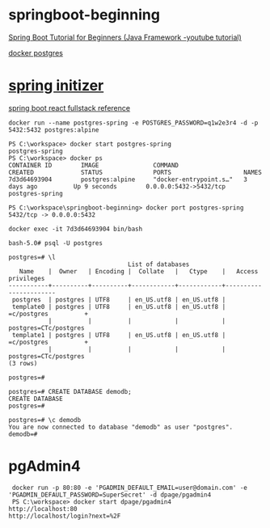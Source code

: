 # springboot-beginning
[Spring Boot Tutorial for Beginners (Java Framework -youtube tutorial)](https://www.youtube.com/watch?v=vtPkZShrvXQ&amp;t=188s)

[docker postgres](https://hub.docker.com/_/postgres)
# [spring initizer](https://start.spring.io/)

[spring boot react fullstack reference](https://github.com/amigoscode/spring-boot-essentials)

```
docker run --name postgres-spring -e POSTGRES_PASSWORD=q1w2e3r4 -d -p 5432:5432 postgres:alpine

PS C:\workspace> docker start postgres-spring
postgres-spring
PS C:\workspace> docker ps
CONTAINER ID        IMAGE               COMMAND                  CREATED             STATUS              PORTS                    NAMES
7d3d64693904        postgres:alpine     "docker-entrypoint.s…"   3 days ago          Up 9 seconds        0.0.0.0:5432->5432/tcp   postgres-spring

PS C:\workspace\springboot-beginning> docker port postgres-spring
5432/tcp -> 0.0.0.0:5432

docker exec -it 7d3d64693904 bin/bash

bash-5.0# psql -U postgres

postgres=# \l
                                 List of databases
   Name    |  Owner   | Encoding |  Collate   |   Ctype    |   Access privileges
-----------+----------+----------+------------+------------+-----------------------
 postgres  | postgres | UTF8     | en_US.utf8 | en_US.utf8 |
 template0 | postgres | UTF8     | en_US.utf8 | en_US.utf8 | =c/postgres          +
           |          |          |            |            | postgres=CTc/postgres
 template1 | postgres | UTF8     | en_US.utf8 | en_US.utf8 | =c/postgres          +
           |          |          |            |            | postgres=CTc/postgres
(3 rows)

postgres=#

postgres=# CREATE DATABASE demodb;
CREATE DATABASE
postgres=#

postgres=# \c demodb
You are now connected to database "demodb" as user "postgres".
demodb=#

```
# pgAdmin4

```
 docker run -p 80:80 -e 'PGADMIN_DEFAULT_EMAIL=user@domain.com' -e 'PGADMIN_DEFAULT_PASSWORD=SuperSecret' -d dpage/pgadmin4
 PS C:\workspace> docker start dpage/pgadmin4
http://localhost:80
http://localhost/login?next=%2F
```
